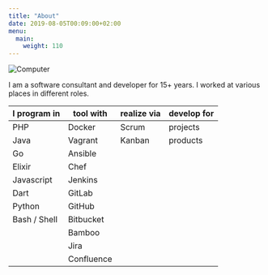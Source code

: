 ```yaml
---
title: "About"
date: 2019-08-05T00:09:00+02:00
menu:
  main:
    weight: 110
---
```


![Computer](/images/about_computer.png)

I am a software consultant and developer for 15+ years. I worked at various places in different roles.

| I program in                              | tool with                                    | realize via | develop for |
| ---                                       | ---                                          | ---         | ---         |
| <i class="fab fa-php"></i> PHP            | <i class="fab fa-docker"></i> Docker         | Scrum       | projects    |
| <i class="fab fa-java"></i> Java          | <i class="fab fa-vagrant"></i> Vagrant       | Kanban      | products    |
| <i class="fab fa-go"></i> Go              | <i class="fab fa-ansible"></i> Ansible       |             |             |
| <i class="fab fa-elixir"></i> Elixir      | <i class="fab fa-chef"></i> Chef             |             |             |
| <i class="fab fa-js"></i> Javascript      | <i class="fab fa-jenkins"></i> Jenkins       |             |             |
| <i class="fab fa-dart"></i> Dart          | <i class="fab fa-gitlab"></i> GitLab         |             |             |
| <i class="fab fa-python"></i> Python      | <i class="fab fa-github"></i> GitHub         |             |             |
| <i class="fab fa-linux"></i> Bash / Shell | <i class="fab fa-bitbucket"></i> Bitbucket   |             |             |
|                                           | <i class="fab fa-bamboo"></i> Bamboo         |             |             |
|                                           | <i class="fab fa-jira"></i> Jira             |             |             |
|                                           | <i class="fab fa-confluence"></i> Confluence |             |             |

